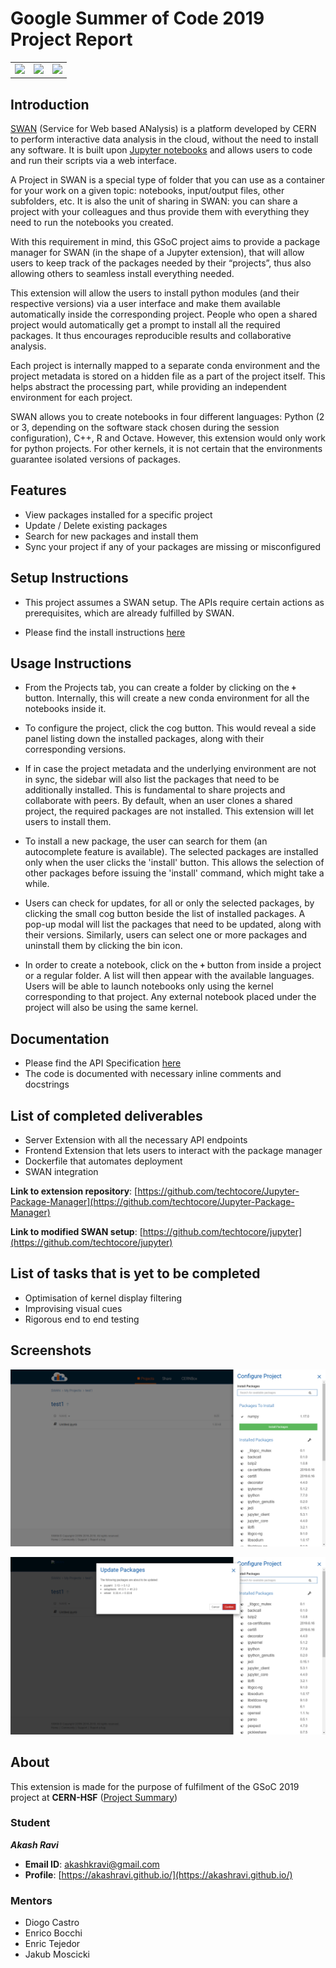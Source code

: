 # Google Summer of Code 2019 Project Report


<center>
<table>
<tr>
<td><a href="https://summerofcode.withgoogle.com/projects/4999527885438976"><img src="https://user-images.githubusercontent.com/6822941/29750351-e95e7b1c-8b5b-11e7-9f6b-b25b69f7353a.png"/></a></td>
<td><a href="http://hepsoftwarefoundation.org/"><img src="https://user-images.githubusercontent.com/6822941/29750350-e956b512-8b5b-11e7-9e34-4e3a5be9d37f.png"/></a></td>
<td><a href="https://swan.web.cern.ch/"><img src="https://avatars0.githubusercontent.com/u/38285709?s=200&v=4"/></a></td>
</tr>
</table>
</center>


## Introduction

[SWAN](https://swan.web.cern.ch/) (Service for Web based ANalysis) is a platform developed by CERN to perform interactive data analysis in the cloud, without the need to install any software. It is built upon [Jupyter notebooks](http://jupyter.org/) and allows users to code and run their scripts via a web interface.

A Project in SWAN is a special type of folder that you can use as a container for your work on a given topic: notebooks, input/output files, other subfolders, etc. It is also the unit of sharing in SWAN: you can share a project with your colleagues and thus provide them with everything they need to run the notebooks you created.

With this requirement in mind, this GSoC project aims to provide a package manager for SWAN (in the shape of a Jupyter extension), that will allow users to keep track of the packages needed by their “projects”, thus also allowing others to seamless install everything needed.

This extension will allow the users to install python modules (and their respective versions) via a user interface and make them available automatically inside the corresponding project. People who open a shared project would automatically get a prompt to install all the required packages. It thus encourages reproducible results and collaborative analysis.

Each project is internally mapped to a separate conda environment and the project metadata is stored on a hidden file as a part of the project itself. This helps abstract the processing part, while providing an independent environment for each project. 

SWAN allows you to create notebooks in four different languages: Python (2 or 3, depending on the software stack chosen during the session configuration), C++, R and Octave. However, this extension would only work for python projects. For other kernels, it is not certain that the environments guarantee isolated versions of packages.


## Features

- View packages installed for a specific project
- Update / Delete existing packages
- Search for new packages and install them
- Sync your project if any of your packages are missing or misconfigured


## Setup Instructions

- This project assumes a SWAN setup. The APIs require certain actions as prerequisites, which are already fulfilled by SWAN. 

- Please find the install instructions [here](https://github.com/techtocore/Jupyter-Package-Manager/blob/swan-integration/extension/install.md)


## Usage Instructions

- From the Projects tab, you can create a folder by clicking on the  **`+`** button. Internally, this will create a new conda environment for all the notebooks inside it.

- To configure the project, click the cog button. This would reveal a side panel listing down the installed packages, along with their corresponding versions. 

- If in case the project metadata and the underlying environment are not in sync, the sidebar will also list the packages that need to be additionally installed. This is fundamental to share projects and collaborate with peers. By default, when an user clones a shared project, the required packages are not installed. This extension will let users to install them.

- To install a new package, the user can search for them (an autocomplete feature is available). The selected packages are installed only when the user clicks the 'install' button. This allows the selection of other packages before issuing the 'install' command, which might take a while.

- Users can check for updates, for all or only the selected packages, by clicking the small cog button beside the list of installed packages. A pop-up modal will list the packages that need to be updated, along with their versions. Similarly, users can select one or more packages and uninstall them by clicking the bin icon.

- In order to create a notebook, click on the **`+`** button from inside a project or a regular folder. A list will then appear with the available languages. Users will be able to launch notebooks only using the kernel corresponding to that project. Any external notebook placed under the project will also be using the same kernel.


## Documentation

- Please find the API Specification [here](https://github.com/techtocore/Jupyter-Package-Manager/blob/swan-integration/docs/API_docs.md)
- The code is documented with necessary inline comments and docstrings


## List of completed deliverables

- Server Extension with all the necessary API endpoints
- Frontend Extension that lets users to interact with the package manager
- Dockerfile that automates deployment
- SWAN integration

**Link to extension repository**: [https://github.com/techtocore/Jupyter-Package-Manager](https://github.com/techtocore/Jupyter-Package-Manager)

**Link to modified SWAN setup**: [https://github.com/techtocore/jupyter](https://github.com/techtocore/jupyter)


## List of tasks that is yet to be completed

- Optimisation of kernel display filtering
- Improvising visual cues
- Rigorous end to end testing


## Screenshots

![Alt text](https://github.com/techtocore/Jupyter-Package-Manager/raw/swan-integration/docs/ui.png "Package Management UI")



![Alt text](https://github.com/techtocore/Jupyter-Package-Manager/raw/swan-integration/docs/modal.png "Package Management UI")


## About

This extension is made for the purpose of fulfilment of the GSoC 2019 project at **CERN-HSF** ([Project Summary](https://summerofcode.withgoogle.com/projects/4999527885438976))

### Student

***Akash Ravi***

- **Email ID**: [akashkravi@gmail.com](mailto:akashkravi@gmail.com)
- **Profile**: [https://akashravi.github.io/](https://akashravi.github.io/)

### Mentors

- Diogo Castro
- Enrico Bocchi
- Enric Tejedor
- Jakub Moscicki


<script>
//open external links in a new window
function external_new_window() {
    for(var c = document.getElementsByTagName("a"), a = 0;a < c.length;a++) {
        var b = c[a];
        if(b.getAttribute("href") && b.hostname !== location.hostname) {
            b.target = "_blank";
            b.rel = "noopener";
        }
    }
}
//open PDF links in a new window
function pdf_new_window ()
{
    if (!document.getElementsByTagName) return false;
    var links = document.getElementsByTagName("a");
    for (var eleLink=0; eleLink < links.length; eleLink ++) {
    if ((links[eleLink].href.indexOf('.pdf') !== -1)||(links[eleLink].href.indexOf('.doc') !== -1)||(links[eleLink].href.indexOf('.docx') !== -1)) {
        links[eleLink].onclick =
        function() {
            window.open(this.href);
            return false;
        }
    }
    }
} 
pdf_new_window();
external_new_window();
</script>
